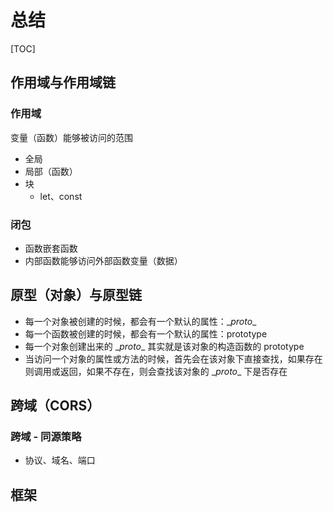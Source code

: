 # 总结

[TOC]

## 作用域与作用域链

### 作用域

变量（函数）能够被访问的范围

-   全局
-   局部（函数）
-   块
    -   let、const

### 闭包

-   函数嵌套函数
-   内部函数能够访问外部函数变量（数据）



## 原型（对象）与原型链

-   每一个对象被创建的时候，都会有一个默认的属性：\__proto__
-   每一个函数被创建的时候，都会有一个默认的属性：prototype
-   每一个对象创建出来的 \__proto__ 其实就是该对象的构造函数的 prototype
-   当访问一个对象的属性或方法的时候，首先会在该对象下直接查找，如果存在则调用或返回，如果不存在，则会查找该对象的 \__proto__ 下是否存在



## 跨域（CORS）

### 跨域 - 同源策略

-   协议、域名、端口



## 框架



